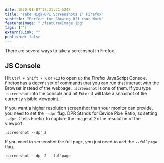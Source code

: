 ```yaml
---
date: 2020-01-07T17:21:21.524Z
title: "Take High-DPI Screenshots In Firefox" 
subtitle: "Perfect for Showing Off Your Work"
featuredImage: "./featuredImage.jpg"
tags: ['']
externalLink: ""
published: false
---
```

There are several ways to take a screenshot in Firefox. 

## JS Console

Hit `Ctrl + Shift + K` or `F12` to open up the Firefox JavaScript Console. Firefox has a decent set of commands that you can run that interact with the Browser instead of the webpage. `:screenshot` is one of them.  If you type `:screenshot` into the console and hit `Enter` it will take a snapshot of the currently visible viewpoint.

If you want a higher resolution screenshot than your monitor can provide, you need to set the `--dpr` flag. DPR Stands for Device Pixel Ratio, so setting `--dpr 2` tells Firefox to capture the image at 2x the resolution of the viewport.

```
:screenshot --dpr 2
```
If you need to screenshot the full page, you just need to add the `--fullpage` flag. 

```
:screenshot --dpr 2 --fullpage
```
